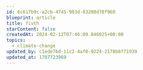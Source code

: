 ```yaml
---
id: 6c617b9c-a2cb-4745-903d-83208d70f960
blueprint: article
title: fivth
starContent: false
createdAt: 2024-02-12T07:46:09.846025+00:00
topics:
  - climate-change
updated_by: c1ede7bd-11c2-4af0-9224-2178b8f71939
updated_at: 1707723969
---
```

